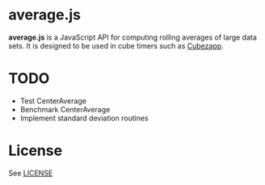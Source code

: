 # average.js

**average.js** is a JavaScript API for computing rolling averages of large data sets. It is designed to be used in cube timers such as [Cubezapp](https://github.com/unixpickle/cubezapp2).

# TODO

 * Test CenterAverage
 * Benchmark CenterAverage
 * Implement standard deviation routines

# License

See [LICENSE](LICENSE)

